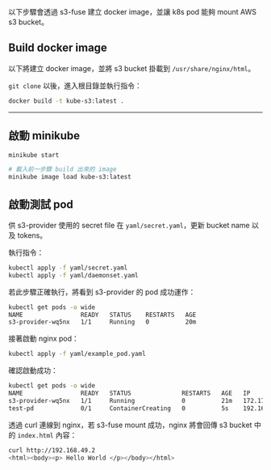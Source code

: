 以下步驟會透過 s3-fuse 建立 docker image，並讓 k8s pod 能夠 mount AWS s3 bucket。

## Build docker image

以下將建立 docker image，並將 s3 bucket 掛載到 `/usr/share/nginx/html`。

`git clone` 以後，進入根目錄並執行指令：

```sh
docker build -t kube-s3:latest .
```

----

## 啟動 minikube

```sh
minikube start

# 載入前一步驟 build 出來的 image
minikube image load kube-s3:latest
```

## 啟動測試 pod

供 s3-provider 使用的 secret file 在 `yaml/secret.yaml`，更新 bucket name 以及 tokens。

執行指令：

```sh
kubectl apply -f yaml/secret.yaml
kubectl apply -f yaml/daemonset.yaml
```

若此步驟正確執行，將看到 s3-provider 的 pod 成功運作：

```sh
kubectl get pods -o wide
NAME                READY   STATUS    RESTARTS   AGE
s3-provider-wq5nx   1/1     Running   0          20m
```

接著啟動 nginx pod：

```sh
kubectl apply -f yaml/example_pod.yaml
```

確認啟動成功：

```sh
kubectl get pods -o wide
NAME                READY   STATUS              RESTARTS   AGE   IP             NODE       NOMINATED NODE   READINESS GATES
s3-provider-wq5nx   1/1     Running             0          21m   172.17.0.3     minikube   <none>           <none>
test-pd             0/1     ContainerCreating   0          5s    192.168.49.2   minikube   <none>           <none>
```

透過 curl 連線到 nginx，若 s3-fuse mount 成功，nginx 將會回傳 s3 bucket 中的 `index.html` 內容：

```sh
curl http://192.168.49.2
<html><body><p> Hello World </p></body></html>
```


